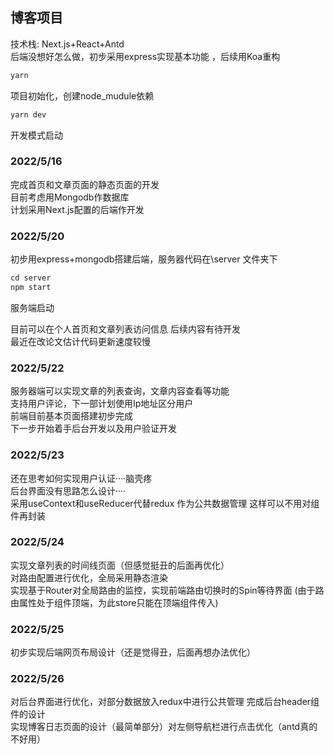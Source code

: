 
## 博客项目
技术栈: Next.js+React+Antd <br/>
后端没想好怎么做，初步采用express实现基本功能 ，后续用Koa重构


```javascript
yarn
```
项目初始化，创建node_mudule依赖
```javascript
yarn dev
```
开发模式启动

### 2022/5/16 
完成首页和文章页面的静态页面的开发<br/>
目前考虑用Mongodb作数据库<br/>
计划采用Next.js配置的后端作开发<br/>


### 2022/5/20
初步用express+mongodb搭建后端，服务器代码在\server 文件夹下

```javascript
cd server
npm start
```
服务端启动<br/>

目前可以在个人首页和文章列表访问信息 后续内容有待开发<br/>
最近在改论文估计代码更新速度较慢<br/>

### 2022/5/22
服务器端可以实现文章的列表查询，文章内容查看等功能<br/>
支持用户评论，下一部计划使用Ip地址区分用户<br/>
前端目前基本页面搭建初步完成<br/>
下一步开始着手后台开发以及用户验证开发<br/>

### 2022/5/23
还在思考如何实现用户认证····脑壳疼<br/>
后台界面没有思路怎么设计····<br/>
采用useContext和useReducer代替redux 作为公共数据管理 这样可以不用对组件再封装<br/>

### 2022/5/24
实现文章列表的时间线页面（但感觉挺丑的后面再优化）<br/>
对路由配置进行优化，全局采用静态渲染 <br/>
实现基于Router对全局路由的监控，实现前端路由切换时的Spin等待界面 (由于路由属性处于组件顶端，为此store只能在顶端组件传入)<br/>

### 2022/5/25
初步实现后端网页布局设计（还是觉得丑，后面再想办法优化）<br/>

### 2022/5/26
对后台界面进行优化，对部分数据放入redux中进行公共管理 完成后台header组件的设计<br/>
实现博客日志页面的设计（最简单部分）对左侧导航栏进行点击优化（antd真的不好用）<br/>

